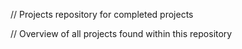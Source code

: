 // Projects
    repository for completed projects

// Overview of all projects found within this repository

